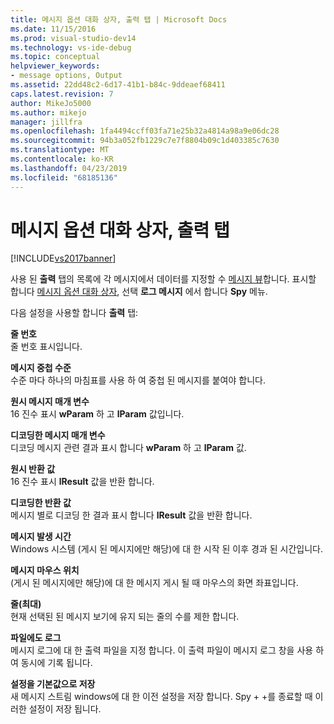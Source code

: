 ```yaml
---
title: 메시지 옵션 대화 상자, 출력 탭 | Microsoft Docs
ms.date: 11/15/2016
ms.prod: visual-studio-dev14
ms.technology: vs-ide-debug
ms.topic: conceptual
helpviewer_keywords:
- message options, Output
ms.assetid: 22dd48c2-6d17-41b1-b84c-9ddeaef68411
caps.latest.revision: 7
author: MikeJo5000
ms.author: mikejo
manager: jillfra
ms.openlocfilehash: 1fa4494ccff03fa71e25b32a4814a98a9e06dc28
ms.sourcegitcommit: 94b3a052fb1229c7e7f8804b09c1d403385c7630
ms.translationtype: MT
ms.contentlocale: ko-KR
ms.lasthandoff: 04/23/2019
ms.locfileid: "68185136"
---
```

# <a name="output-tab-message-options-dialog-box"></a>메시지 옵션 대화 상자, 출력 탭
[!INCLUDE[vs2017banner](../includes/vs2017banner.md)]

사용 된 **출력** 탭의 목록에 각 메시지에서 데이터를 지정할 수 [메시지 뷰](../debugger/messages-view.md)합니다. 표시할 합니다 [메시지 옵션 대화 상자](../debugger/message-options-dialog-box.md), 선택 **로그 메시지** 에서 합니다 **Spy** 메뉴.  
  
 다음 설정을 사용할 합니다 **출력** 탭:  
  
 **줄 번호**  
 줄 번호 표시입니다.  
  
 **메시지 중첩 수준**  
 수준 마다 하나의 마침표를 사용 하 여 중첩 된 메시지를 붙여야 합니다.  
  
 **원시 메시지 매개 변수**  
 16 진수 표시 **wParam** 하 고 **lParam** 값입니다.  
  
 **디코딩한 메시지 매개 변수**  
 디코딩 메시지 관련 결과 표시 합니다 **wParam** 하 고 **lParam** 값.  
  
 **원시 반환 값**  
 16 진수 표시 **lResult** 값을 반환 합니다.  
  
 **디코딩한 반환 값**  
 메시지 별로 디코딩 한 결과 표시 합니다 **lResult** 값을 반환 합니다.  
  
 **메시지 발생 시간**  
 Windows 시스템 (게시 된 메시지에만 해당)에 대 한 시작 된 이후 경과 된 시간입니다.  
  
 **메시지 마우스 위치**  
 (게시 된 메시지에만 해당)에 대 한 메시지 게시 될 때 마우스의 화면 좌표입니다.  
  
 **줄(최대)**  
 현재 선택된 된 메시지 보기에 유지 되는 줄의 수를 제한 합니다.  
  
 **파일에도 로그**  
 메시지 로그에 대 한 출력 파일을 지정 합니다. 이 출력 파일이 메시지 로그 창을 사용 하 여 동시에 기록 됩니다.  
  
 **설정을 기본값으로 저장**  
 새 메시지 스트림 windows에 대 한 이전 설정을 저장 합니다. Spy + +를 종료할 때 이러한 설정이 저장 됩니다.
